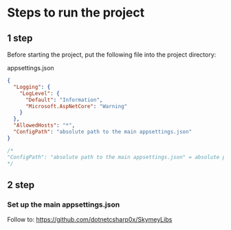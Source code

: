 # Steps to run the project #

## 1 step ##

Before starting the project, put the following file into the project directory:

appsettings.json
```json
{
  "Logging": {
    "LogLevel": {
      "Default": "Information",
      "Microsoft.AspNetCore": "Warning"
    }
  },
  "AllowedHosts": "*",
  "ConfigPath": "absolute path to the main appsettings.json"
}
```
```csharp
/*
"ConfigPath": "absolute path to the main appsettings.json" = absolute path to your main settings. Example: C:\\projects\\Skymey\\Libs\\SkymeyLibs\\SkymeyLibs
*/

```
## 2 step ##

### Set up the main appsettings.json ###

Follow to: https://github.com/dotnetcsharp0x/SkymeyLibs
